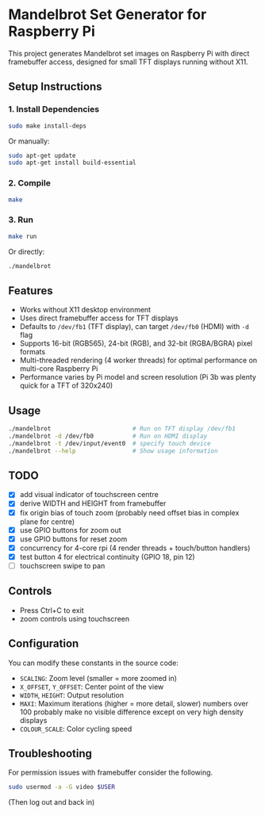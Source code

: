 # Mandelbrot Set Generator for Raspberry Pi

This project generates Mandelbrot set images on Raspberry Pi with direct framebuffer access,
designed for small TFT displays running without X11.

## Setup Instructions

### 1. Install Dependencies

``` bash
sudo make install-deps
```

Or manually:

``` bash
sudo apt-get update
sudo apt-get install build-essential
```

### 2. Compile

``` bash
make
```

### 3. Run

``` bash
make run
```

Or directly:

``` bash
./mandelbrot
```

## Features

- Works without X11 desktop environment
- Uses direct framebuffer access for TFT displays
- Defaults to `/dev/fb1` (TFT display), can target `/dev/fb0` (HDMI) with `-d` flag
- Supports 16-bit (RGB565), 24-bit (RGB), and 32-bit (RGBA/BGRA) pixel formats
- Multi-threaded rendering (4 worker threads) for optimal performance on multi-core Raspberry Pi
- Performance varies by Pi model and screen resolution (Pi 3b was plenty quick
for a TFT of 320x240)

## Usage

```bash
./mandelbrot                       # Run on TFT display /dev/fb1
./mandelbrot -d /dev/fb0           # Run on HDMI display
./mandelbrot -t /dev/input/event0  # specify touch device
./mandelbrot --help                # Show usage information
```

## TODO

- [x] add visual indicator of touchscreen centre
- [x] derive WIDTH and HEIGHT from framebuffer
- [x] fix origin bias of touch zoom (probably need offset bias in complex plane
for centre)
- [x] use GPIO buttons for zoom out
- [x] use GPIO buttons for reset zoom
- [x] concurrency for 4-core rpi (4 render threads + touch/button handlers)
- [x] test button 4 for electrical continuity (GPIO 18, pin 12)
- [ ] touchscreen swipe to pan

## Controls

- Press Ctrl+C to exit
- zoom controls using touchscreen

## Configuration

You can modify these constants in the source code:

- `SCALING`: Zoom level (smaller = more zoomed in)
- `X_OFFSET`, `Y_OFFSET`: Center point of the view
- `WIDTH`, `HEIGHT`: Output resolution
- `MAXI`: Maximum iterations (higher = more detail, slower) numbers over 100
probably make no visible difference except on very high density displays
- `COLOUR_SCALE`: Color cycling speed

## Troubleshooting

For permission issues with framebuffer consider the following.

``` bash
sudo usermod -a -G video $USER
```
(Then log out and back in)
